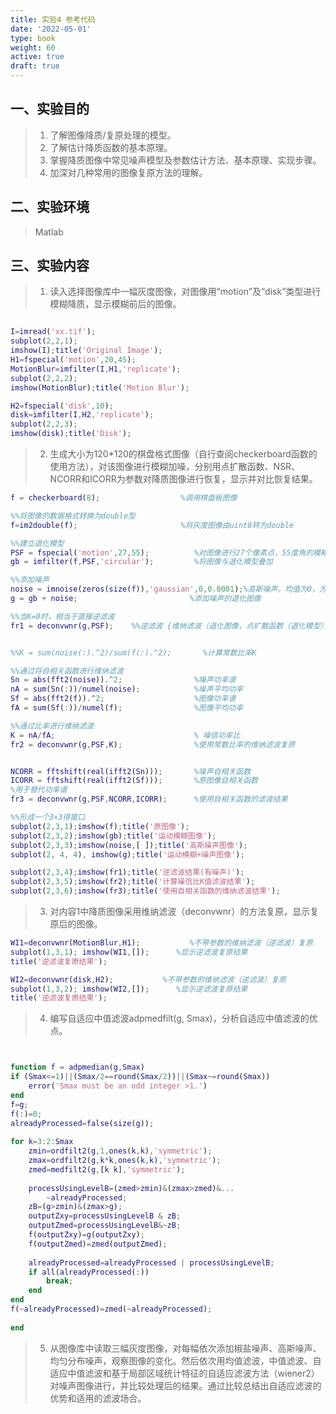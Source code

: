 ```yaml
---
title: 实验4 参考代码
date: '2022-05-01'
type: book
weight: 60
active: true
draft: true
---
```


## 一、实验目的

> 1.	了解图像降质/复原处理的模型。
> 2.	了解估计降质函数的基本原理。
> 3.	掌握降质图像中常见噪声模型及参数估计方法、基本原理、实现步骤。
> 4.	加深对几种常用的图像复原方法的理解。


## 二、实验环境

> Matlab

## 三、实验内容

> 1.	读入选择图像库中一幅灰度图像，对图像用“motion”及“disk”类型进行模糊降质，显示模糊前后的图像。

```matlab

I=imread('xx.tif');
subplot(2,2,1);
imshow(I);title('Original Image');
H1=fspecial('motion',20,45);
MotionBlur=imfilter(I,H1,'replicate');
subplot(2,2,2);
imshow(MotionBlur);title('Motion Blur');

H2=fspecial('disk',10);
disk=imfilter(I,H2,'replicate');
subplot(2,2,3);
imshow(disk);title('Disk');
```


> 2.	生成大小为120*120的棋盘格式图像（自行查阅checkerboard函数的使用方法），对该图像进行模糊加噪，分别用点扩散函数、NSR、NCORR和ICORR为参数对降质图像进行恢复，显示并对比恢复结果。

```matlab
f = checkerboard(8);                  %调用棋盘板图像

%%将图像的数据格式转换为double型
f=im2double(f);                       %将灰度图像由uint8转为double

%%建立退化模型
PSF = fspecial('motion',27,55);          %对图像进行27个像素点，55度角的模糊建模                     
gb = imfilter(f,PSF,'circular');         %将图像与退化模型叠加 

%%添加噪声
noise = imnoise(zeros(size(f)),'gaussian',0,0.0001);%高斯噪声。均值为0，方差0.002  
g = gb + noise;                         %添加噪声的退化图像

%%当K=0时，相当于直接逆滤波
fr1 = deconvwnr(g,PSF);    %%逆滤波 {维纳滤波（退化图像，点扩散函数（退化模型），噪信比为0）}


%%K = sum(noise(:).^2)/sum(f(:).^2);       %计算常数比率K                 

%%通过将自相关函数进行维纳滤波
Sn = abs(fft2(noise)).^2;                %噪声功率谱                   
nA = sum(Sn(:))/numel(noise);            %噪声平均功率                   
Sf = abs(fft2(f)).^2;                    %图像功率谱                   
fA = sum(Sf(:))/numel(f);                %图像平均功率   

%%通过比率进行维纳滤波
K = nA/fA;                               % 噪信功率比
fr2 = deconvwnr(g,PSF,K);                %使用常数比率的维纳滤波复原


NCORR = fftshift(real(ifft2(Sn)));       %噪声自相关函数
ICORR = fftshift(real(ifft2(Sf)));       %原图像自相关函数
%用于替代功率谱
fr3 = deconvwnr(g,PSF,NCORR,ICORR);      %使用自相关函数的滤波结果

%%形成一个3×3得窗口
subplot(2,3,1);imshow(f);title('原图像');
subplot(2,3,2);imshow(gb);title('运动模糊图像');
subplot(2,3,3);imshow(noise,[ ]);title('高斯噪声图像');
subplot(2, 4, 4), imshow(g);title('运动模糊+噪声图像');

subplot(2,3,4);imshow(fr1);title('逆滤波结果(有噪声)');
subplot(2,3,5);imshow(fr2);title('计算噪信比K值滤波结果');
subplot(2,3,6);imshow(fr3);title('使用自相关函数的维纳滤波结果');

```


>  3.	对内容1中降质图像采用维纳滤波（deconvwnr）的方法复原，显示复原后的图像。

```matlab
WI1=deconvwnr(MotionBlur,H1);           %不带参数的维纳滤波（逆滤波）复原
subplot(1,3,1); imshow(WI1,[]);      %显示逆滤波复原结果
title('逆滤波复原结果'); 

WI2=deconvwnr(disk,H2);           %不带参数的维纳滤波（逆滤波）复原
subplot(1,3,2); imshow(WI2,[]);      %显示逆滤波复原结果
title('逆滤波复原结果'); 

```


> 4.	编写自适应中值滤波adpmedfilt(g, Smax)，分析自适应中值滤波的优点。

```matlab


function f = adpmedian(g,Smax)
if (Smax<=1)||(Smax/2==round(Smax/2))||(Smax~=round(Smax))
    error('Smax must be an odd integer >1.')
end
f=g;
f(:)=0;
alreadyProcessed=false(size(g));
 
for k=3:2:Smax
    zmin=ordfilt2(g,1,ones(k,k),'symmetric');
    zmax=ordfilt2(g,k*k,ones(k,k),'symmetric');
    zmed=medfilt2(g,[k k],'symmetric');
    
    processUsingLevelB=(zmed>zmin)&(zmax>zmed)&...
        ~alreadyProcessed;
    zB=(g>zmin)&(zmax>g);
    outputZxy=processUsingLevelB & zB;
    outputZmed=processUsingLevelB&~zB;
    f(outputZxy)=g(outputZxy);
    f(outputZmed)=zmed(outputZmed);
    
    alreadyProcessed=alreadyProcessed | processUsingLevelB;
    if all(alreadyProcessed(:))
        break;
    end
end
f(~alreadyProcessed)=zmed(~alreadyProcessed);
 
end


```
> 5. 从图像库中读取三幅灰度图像，对每幅依次添加椒盐噪声、高斯噪声、均匀分布噪声，观察图像的变化。然后依次用均值滤波，中值滤波、自适应中值滤波和基于局部区域统计特征的自适应滤波方法（wiener2）对噪声图像进行，并比较处理后的结果。通过比较总结出自适应滤波的优势和适用的滤波场合。
```matlab




```